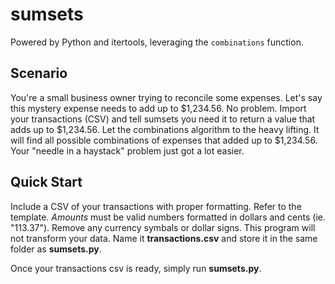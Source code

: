 # sumsets
Powered by Python and itertools, leveraging the `combinations` function.

## Scenario
You're a small business owner trying to reconcile some expenses. Let's say this mystery expense needs to add up to $1,234.56. No problem. Import your transactions (CSV) and tell sumsets you need it to return a value that adds up to $1,234.56. Let the combinations algorithm to the heavy lifting. It will find all possible combinations of expenses that added up to $1,234.56. Your "needle in a haystack" problem just got a lot easier.

## Quick Start
Include a CSV of your transactions with proper formatting. Refer to the template. *Amounts* must be valid numbers formatted in dollars and cents (ie. "113.37"). Remove any currency symbals or dollar signs. This program will not transform your data. Name it **transactions.csv** and store it in the same folder as **sumsets.py**.

Once your transactions csv is ready, simply run **sumsets.py**.
